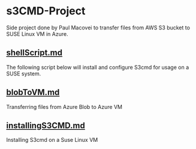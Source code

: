 # s3CMD-Project

Side project done by Paul Macovei to transfer files from AWS S3 bucket to SUSE Linux VM in Azure.

## [shellScript.md](/shellScript.md)
The following script below will install and configure S3cmd for usage on a SUSE system.

## [blobToVM.md](blobToVM.md)
Transferring files from Azure Blob to Azure VM

## [installingS3CMD.md](installingS3CMD.md)
Installing S3cmd on a Suse Linux VM
